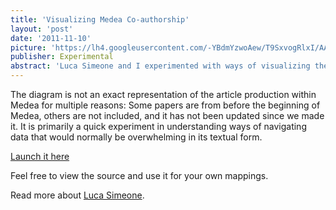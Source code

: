```yaml
---
title: 'Visualizing Medea Co-authorship'
layout: 'post'
date: '2011-11-10'
picture: 'https://lh4.googleusercontent.com/-YBdmYzwoAew/T9SxvogRlxI/AAAAAAAAIU4/bG9FHYzkRXg/s603/Screen+Shot+2012-06-10+at+16.37.57.png'
publisher: Experimental
abstract: 'Luca Simeone and I experimented with ways of visualizing the co-authors of Medea. By means of a quick run through of peoples cv´s and a couple of hours of experimentation we were able to create a simple javascript canvas that showed who has been writing papers together.'
---
```

The diagram is not an exact representation of the article production within Medea for multiple reasons: Some papers are from before the beginning of Medea, others are not included, and it has not been updated since we made it. It is primarily a quick experiment in understanding ways of navigating data that would normally be overwhelming in its textual form.

[Launch it here](http://dl.dropbox.com/u/2025544/mapping_medea_papers/example46.html)

Feel free to view the source and use it for your own mappings.

Read more about [Luca Simeone](http://www.luca.simeone.name/).
